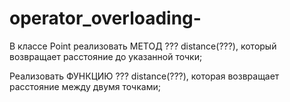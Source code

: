 # operator_overloading-

В классе Point реализовать МЕТОД ??? distance(???), который возвращает расстояние до указанной точки;

Реализовать ФУНКЦИЮ ??? distance(???), которая возвращает расстояние между двумя точками;
